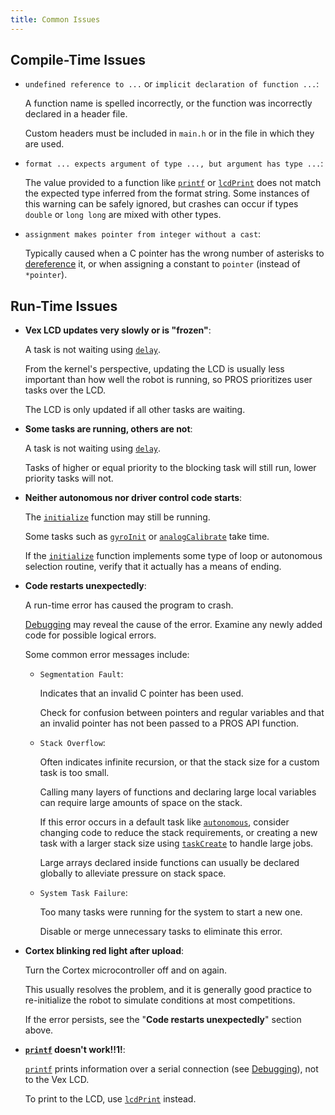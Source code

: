 ```yaml
---
title: Common Issues
---
```


## Compile-Time Issues

+ `undefined reference to ...` or `implicit declaration of function ...`:

  A function name is spelled incorrectly, or the function was incorrectly declared in a header file.

  Custom headers must be included in `main.h` or in the file in which they are used.

+ `format ... expects argument of type ..., but argument has type ...`:

  The value provided to a function like [`printf`](../api/#printf) or [`lcdPrint`](../api/#lcdPrint) does not match the expected type inferred from the format string. Some instances of this warning can be safely ignored, but crashes can occur if types `double` or `long long` are mixed with other types.

+ `assignment makes pointer from integer without a cast`:

  Typically caused when a C pointer has the wrong number of asterisks to [dereference](http://stackoverflow.com/a/4955297/3681958) it, or when assigning a constant to `pointer` (instead of `*pointer`).

## Run-Time Issues

+ __Vex LCD updates very slowly or is "frozen"__:

  A task is not waiting using [`delay`](../api/#delay).

  From the kernel's perspective, updating the LCD is usually less important than how well the robot is running, so PROS prioritizes user tasks over the LCD.

  The LCD is only updated if all other tasks are waiting.

+ __Some tasks are running, others are not__:

  A task is not waiting using [`delay`](../api/#delay).

  Tasks of higher or equal priority to the blocking task will still run, lower priority tasks will not.

+ __Neither autonomous nor driver control code starts__:

  The [`initialize`](../api/#initialize) function may still be running.

  Some tasks such as [`gyroInit`](../api/#gyroInit) or [`analogCalibrate`](../api/#analogCalibrate) take time.

  If the [`initialize`](../api/#initialize) function implements some type of loop or autonomous selection routine, verify that it actually has a means of ending.

+ __Code restarts unexpectedly__:

  A run-time error has caused the program to crash.

  [Debugging](./debugging/) may reveal the cause of the error. Examine any newly added code for possible logical errors.

  Some common error messages include:

    + `Segmentation Fault`:

      Indicates that an invalid C pointer has been used.

      Check for confusion between pointers and regular variables and that an invalid pointer has not been passed to a PROS API function.

    + `Stack Overflow`:

      Often indicates infinite recursion, or that the stack size for a custom task is too small.

      Calling many layers of functions and declaring large local variables can require large amounts of space on the stack.

      If this error occurs in a default task like [`autonomous`](../api/#autonomous), consider changing code to reduce the stack requirements, or creating a new task with a larger stack size using [`taskCreate`](../api/#taskCreate) to handle large jobs.

      Large arrays declared inside functions can usually be declared globally to alleviate pressure on stack space.

    + `System Task Failure`:

      Too many tasks were running for the system to start a new one.

      Disable or merge unnecessary tasks to eliminate this error.

+ __Cortex blinking red light after upload__:

  Turn the Cortex microcontroller off and on again.

  This usually resolves the problem, and it is generally good practice to re-initialize the robot to simulate conditions at most competitions.

  If the error persists, see the "__Code restarts unexpectedly__" section above.

+ __[`printf`](../api/#printf) doesn't work!!1!__:

  [`printf`](..api/#printf) prints information over a serial connection (see [Debugging](./debugging/)), not to the Vex LCD.

  To print to the LCD, use [`lcdPrint`](../api/#lcdPrint) instead.
